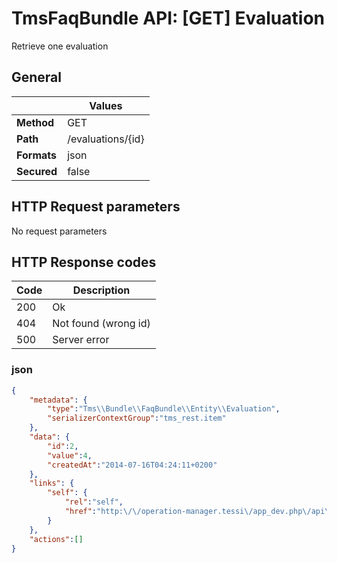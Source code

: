 TmsFaqBundle API: [GET] Evaluation
==================================

Retrieve one evaluation


## General
|             | Values
|-------------|-------
| **Method**  | GET
| **Path**    | /evaluations/{id}
| **Formats** | json
| **Secured** | false

## HTTP Request parameters
No request parameters

## HTTP Response codes
| Code | Description
|------|------------
| 200  | Ok
| 404  | Not found (wrong id)
| 500  | Server error

### json
```json
{
    "metadata": {
        "type":"Tms\\Bundle\\FaqBundle\\Entity\\Evaluation",
        "serializerContextGroup":"tms_rest.item"
    },
    "data": {
        "id":2,
        "value":4,
        "createdAt":"2014-07-16T04:24:11+0200"
    },
    "links": {
        "self": {
            "rel":"self",
            "href":"http:\/\/operation-manager.tessi\/app_dev.php\/api\/evaluations\/2"
        }
    },
    "actions":[]
}
```